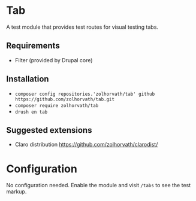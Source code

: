 # Tab

A test module that provides test routes for visual testing tabs.

## Requirements

- Filter (provided by Drupal core)


## Installation

* `composer config repositories.'zolhorvath/tab' github
https://github.com/zolhorvath/tab.git`
* `composer require zolhorvath/tab`
* `drush en tab`


## Suggested extensions

- Claro distribution
  https://github.com/zolhorvath/clarodist/


# Configuration

No configuration needed. Enable the module and visit `/tabs` to see the test
markup.
